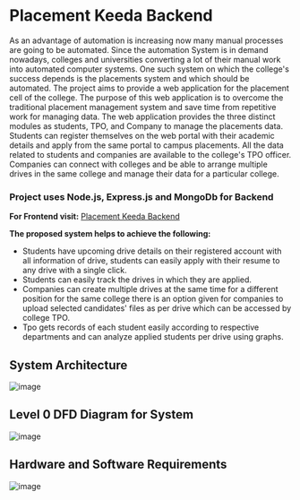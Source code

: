 # Placement Keeda Backend

As an advantage of automation is increasing now many manual processes are going to be automated. Since the automation System is in demand nowadays, colleges and universities converting a lot of their manual work into automated computer systems. One such system on which the college's success depends is the placements system and which should be automated. The project aims to provide a web application for the placement cell of the college. The purpose of this web application is to overcome the traditional placement management system and save time from repetitive work for managing data. The web application provides the three distinct modules as students, TPO, and Company to manage the placements data. Students can register themselves on the web portal with their academic details and apply from the same portal to campus placements. All the data related to students and companies are available to the college's TPO officer. Companies can connect with colleges and be able to arrange multiple drives in the same college and manage their data for a particular college.


### Project uses Node.js, Express.js and MongoDb for Backend

**For Frontend visit:** [Placement Keeda Backend](https://github.com/VaibhaviKhachane/placement-keeda)

**The proposed system helps to achieve the following:**

- Students have upcoming drive details on their registered account with all information of drive, students can easily apply with their resume to any drive with a single click.
- Students can easily track the drives in which they are applied.
- Companies can create multiple drives at the same time for a different position for the same college there is an option given for companies to upload selected candidates' files as per drive which can be accessed by college TPO.
- Tpo gets records of each student easily according to respective departments and can analyze applied students per drive using graphs.

## System Architecture

![image](https://user-images.githubusercontent.com/79085995/179503384-7d4f3ac1-cd2f-424d-a277-34290512cb8d.png)

## Level 0 DFD Diagram for System

![image](https://user-images.githubusercontent.com/79085995/179503612-afbf8480-3a90-4ca2-89ce-c8a04ea494d8.png)

## Hardware and Software Requirements

![image](https://user-images.githubusercontent.com/79085995/179503762-649aac5c-4d0d-41e4-9c69-83474661a9e2.png)
